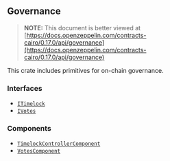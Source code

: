 ## Governance

> **NOTE:** This document is better viewed at [https://docs.openzeppelin.com/contracts-cairo/0.17.0/api/governance](https://docs.openzeppelin.com/contracts-cairo/0.17.0/api/governance)

This crate includes primitives for on-chain governance.

### Interfaces

- [`ITimelock`](https://docs.openzeppelin.com/contracts-cairo/0.17.0/api/governance#ITimelock)
- [`IVotes`](https://docs.openzeppelin.com/contracts-cairo/0.17.0/api/governance#IVotes)

### Components

- [`TimelockControllerComponent`](https://docs.openzeppelin.com/contracts-cairo/0.17.0/api/governance#TimelockControllerComponent)
- [`VotesComponent`](https://docs.openzeppelin.com/contracts-cairo/0.17.0/api/governance#VotesComponent)
